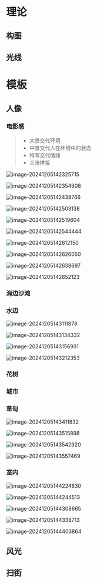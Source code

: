 # 理论

## 构图







## 光线







# 模板



## 人像

### 电影感

> + 大景交代环境
> + 中景交代人在环境中的状态
> + 特写交代情绪
> + 三张拼接

![image-20241205142325715](./../img/typora-user-images/image-20241205142325715.png)

![image-20241205142354908](./../img/typora-user-images/image-20241205142354908.png)

![image-20241205142438766](./../img/typora-user-images/image-20241205142438766.png)

![image-20241205142503138](./../img/typora-user-images/image-20241205142503138.png)

![image-20241205142519604](./../img/typora-user-images/image-20241205142519604.png)

![image-20241205142544444](./../img/typora-user-images/image-20241205142544444.png)

![image-20241205142612150](./../img/typora-user-images/image-20241205142612150.png)

![image-20241205142626050](./../img/typora-user-images/image-20241205142626050.png)

![image-20241205142638697](./../img/typora-user-images/image-20241205142638697.png)

![image-20241205142652123](./../img/typora-user-images/image-20241205142652123.png)

### 海边沙滩





### 水边

![image-20241205143111878](./../img/typora-user-images/image-20241205143111878.png)

![image-20241205143134332](./../img/typora-user-images/image-20241205143134332.png)

![image-20241205143156931](./../img/typora-user-images/image-20241205143156931.png)

![image-20241205143212353](./../img/typora-user-images/image-20241205143212353.png)



### 花树





### 城市





### 草甸

![image-20241205143411832](./../img/typora-user-images/image-20241205143411832.png)

![image-20241205143515898](./../img/typora-user-images/image-20241205143515898.png)

![image-20241205143542920](./../img/typora-user-images/image-20241205143542920.png)

![image-20241205143557469](./../img/typora-user-images/image-20241205143557469.png)



### 室内

![image-20241205144224830](./../img/typora-user-images/image-20241205144224830.png)

![image-20241205144244513](./../img/typora-user-images/image-20241205144244513.png)

![image-20241205144308665](./../img/typora-user-images/image-20241205144308665.png)

![image-20241205144338713](./../img/typora-user-images/image-20241205144338713.png)

![image-20241205144403864](./../img/typora-user-images/image-20241205144403864.png)





## 风光







## 扫街

